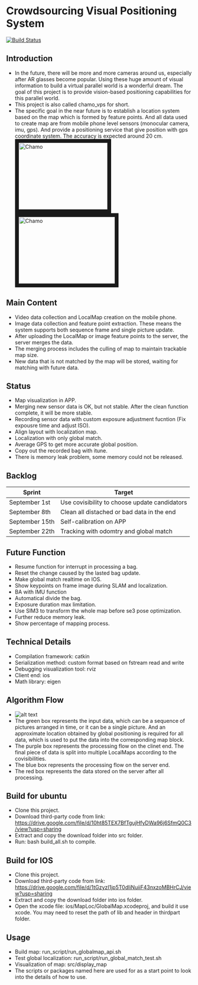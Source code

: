 # Crowdsourcing Visual Positioning System
[![Build Status](https://travis-ci.org/joemccann/dillinger.svg?branch=master)](https://travis-ci.org/joemccann/dillinger)
## Introduction
  - In the future, there will be more and more cameras around us, especially after AR glasses become popular. Using these huge amount of visual information to build a virtual parallel world is a wonderful dream. The goal of this project is to provide vision-based positioning capabilities for this parallel world.
  - This project is also called chamo_vps for short. 
  - The specific goal in the near future is to establish a location system based on the map which is formed by feature points. And all data used to create map are from mobile phone level sensors (monocular camera, imu, gps). And provide a positioning service that give position with gps coordinate system. The accuracy is expected around 20 cm.
<a href="https://www.bilibili.com/video/av65482154" target="_blank"><img src="https://github.com/rabienrose/crowdsourcing_visual_positioning_system/blob/master/doc/map_loc.jpg" 
alt="Chamo" width="240" height="180" border="10" /></a>
<a href="https://www.bilibili.com/video/av65569066" target="_blank"><img src="https://github.com/rabienrose/crowdsourcing_visual_positioning_system/blob/master/doc/app.jpg" 
alt="Chamo" width="260" height="180" border="10" /></a>
## Main Content
  - Video data collection and LocalMap creation on the mobile phone.
  - Image data collection and feature point extraction. These means the system supports both sequence frame and single picture update.
  - After uploading the LocalMap or image feature points to the server, the server merges the data.
  - The merging process includes the culling of map to maintain trackable map size.
  - New data that is not matched by the map will be stored, waiting for matching with future data.
## Status
  - Map visualization in APP.
  - Merging new sensor data is OK, but not stable. After the clean function complete, it will be more stable.
  - Recording sensor data with custom exposure adjustment fucntion (Fix expousre time and adjust ISO).
  - Align layout with localization map.
  - Localization with only global match.
  - Average GPS to get more accurate global position.
  - Copy out the recorded bag with itune.
  - There is memory leak problem, some memory could not be released.
## Backlog
| Sprint | Target |
| ------ | ------ |
| September 1st | Use covisibility to choose update candidators |
| September 8th | Clean all distached or bad data in the end |
| September 15th | Self-calibration on APP |
| September 22th | Tracking with odomtry and global match |
## Future Function
  - Resume function for interrupt in processing a bag.
  - Reset the change caused by the lasted bag update.
  - Make global match realtime on IOS.
  - Show keypoints on frame image during SLAM and localization.
  - BA with IMU function
  - Automatical divide the bag.
  - Exposure duration max limitation.
  - Use SIM3 to transform the whole map before se3 pose optimization.
  - Further reduce memory leak.
  - Show percentage of mapping process.
## Technical Details
  - Compilation framework: catkin
  - Serialization method: custom format based on fstream read and write
  - Debugging visualization tool: rviz
  - Client end: ios
  - Math library: eigen
## Algorithm Flow
  - ![alt text](https://github.com/rabienrose/crowdsourcing_visual_positioning_system/blob/master/doc/algo_process.png "Workflow")
  - The green box represents the input data, which can be a sequence of pictures arranged in time, or it can be a single picture. And an approximate location obtained by global positioning is required for all data, which is used to put the data into the corresponding map block.
  - The purple box represents the processing flow on the clinet end. The final piece of data is split into multiple LocalMaps according to the covisibilities.
  - The blue box represents the processing flow on the server end.
  - The red box represents the data stored on the server after all processing.
## Build for ubuntu
  - Clone this project.
  - Download third-party code from link: https://drive.google.com/file/d/10ht85TEX7BfTgujHfyDWa96j6SfmQ0C3/view?usp=sharing
  - Extract and copy the download folder into src folder.
  - Run: bash build_all.sh to compile.
## Build for IOS
  - Clone this project.
  - Download third-party code from link: https://drive.google.com/file/d/1tGzyzI1jp5T0dIiNuiiF43nxzoMBHrCJ/view?usp=sharing
  - Extract and copy the download folder into ios folder.
  - Open the xcode file: ios/MapLoc/GlobalMap.xcodeproj, and build it use xcode. You may need to reset the path of lib and header in thirdpart folder.
## Usage
  - Build map: run_script/run_globalmap_api.sh
  - Test global localization: run_script/run_global_match_test.sh
  - Visualization of map: src/display_map
  - The scripts or packages named here are used for as a start point to look into the details of how to use.
